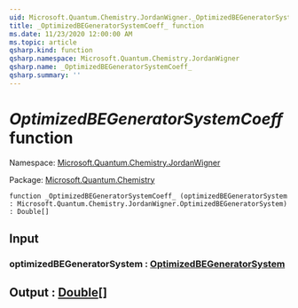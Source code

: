 ```yaml
---
uid: Microsoft.Quantum.Chemistry.JordanWigner._OptimizedBEGeneratorSystemCoeff_
title: _OptimizedBEGeneratorSystemCoeff_ function
ms.date: 11/23/2020 12:00:00 AM
ms.topic: article
qsharp.kind: function
qsharp.namespace: Microsoft.Quantum.Chemistry.JordanWigner
qsharp.name: _OptimizedBEGeneratorSystemCoeff_
qsharp.summary: ''
---
```


# _OptimizedBEGeneratorSystemCoeff_ function

Namespace: [Microsoft.Quantum.Chemistry.JordanWigner](xref:Microsoft.Quantum.Chemistry.JordanWigner)

Package: [Microsoft.Quantum.Chemistry](https://nuget.org/packages/Microsoft.Quantum.Chemistry)




```qsharp
function _OptimizedBEGeneratorSystemCoeff_ (optimizedBEGeneratorSystem : Microsoft.Quantum.Chemistry.JordanWigner.OptimizedBEGeneratorSystem) : Double[]
```


## Input

### optimizedBEGeneratorSystem : [OptimizedBEGeneratorSystem](xref:Microsoft.Quantum.Chemistry.JordanWigner.OptimizedBEGeneratorSystem)





## Output : [Double](xref:microsoft.quantum.lang-ref.double)[]

